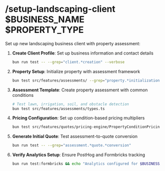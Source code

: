 # /setup-landscaping-client $BUSINESS_NAME $PROPERTY_TYPE

Set up new landscaping business client with property assessment:

1. **Create Client Profile**: Set up business information and contact details
   ```bash
   bun run test -- --grep="client.*creation" --verbose
   ```

2. **Property Setup**: Initialize property with assessment framework
   ```bash
   bun test src/features/assessments/ --grep="property.*initialization"
   ```

3. **Assessment Template**: Create property assessment with common conditions
   ```bash
   # Test lawn, irrigation, soil, and obstacle detection
   bun test src/features/assessments/types.ts
   ```

4. **Pricing Configuration**: Set up condition-based pricing multipliers
   ```bash
   bun test src/features/quotes/pricing-engine/PropertyConditionPricing.ts
   ```

5. **Generate Initial Quote**: Test assessment-to-quote conversion
   ```bash
   bun run test -- --grep="assessment.*quote.*conversion"
   ```

6. **Verify Analytics Setup**: Ensure PostHog and Formbricks tracking
   ```bash
   bun run test:formbricks && echo "Analytics configured for $BUSINESS_NAME"
   ```